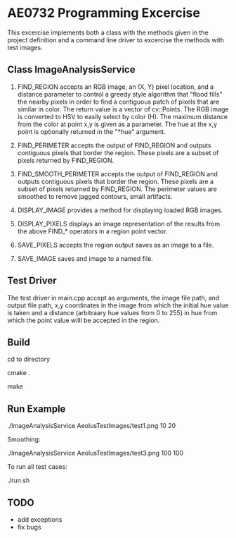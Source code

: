 # AE0732 Programming Excercise

This excercise implements both a class with the methods given in the project definition and a command line driver to excercise the methods with test images.

## Class ImageAnalysisService

1. FIND_REGION accepts an RGB image, an (X, Y) pixel location, and a distance parameter to
control a greedy style algorithm that "flood fills" the nearby pixels in order to find
a contiguous patch of pixels that are similar in color. The return value is a vector of
cv::Points. The RGB image is converted to HSV to easily select by color (H). The maximum
distance from the color at point x,y is given as a parameter. The hue at the x,y point
is optionally returned in the "*hue" argument.

2. FIND_PERIMETER accepts the output of FIND_REGION and outputs contiguous pixels that border the region. These pixels are a subset of pixels returned by FIND_REGION.

3. FIND_SMOOTH_PERIMETER accepts the output of FIND_REGION and outputs contiguous pixels that border the region. These pixels are a subset of pixels returned by FIND_REGION. The perimeter values are smoothed to remove jagged contours, small artifacts.

4. DISPLAY_IMAGE provides a method for displaying loaded RGB images.

5. DISPLAY_PIXELS displays an image representation of the results from the above FIND_* operators in a region point vector.

6. SAVE_PIXELS accepts the region output saves as an image to a file.

7. SAVE_IMAGE saves and image to a named file.

## Test Driver

The test driver in main.cpp accept as arguments, the image file path, and output file path, x,y coordinates in the image from which the initial hue value is taken and a distance (arbitraary hue values from 0 to 255) in hue from which the point value willl be accepted in the region.


## Build

cd to directory

cmake .

make

## Run Example

./ImageAnalysisService AeolusTestImages/test1.png 10 20

Smoothing:

./ImageAnalysisService AeolusTestImages/test3.png 100 100


To run all test cases:

./run.sh


## TODO

- add exceptions
- fix bugs 
  

